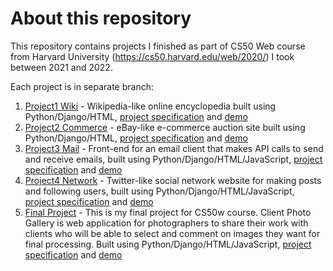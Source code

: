 # About this repository
This repository contains projects I finished as part of CS50 Web course from Harvard University (https://cs50.harvard.edu/web/2020/) I took between 2021 and 2022.

Each project is in separate branch:

1. [Project1 Wiki](https://github.com/bakiba/cs50w/tree/project1_wiki) -  Wikipedia-like online encyclopedia built using Python/Django/HTML, [project specification](https://cs50.harvard.edu/web/2020/projects/1/wiki/) and [demo](https://youtu.be/7l438YwGmU4)
2. [Project2 Commerce](https://github.com/bakiba/cs50w/tree/project2_commerce) -  eBay-like e-commerce auction site built using Python/Django/HTML, [project specification](https://cs50.harvard.edu/web/2020/projects/2/commerce/) and [demo](https://youtu.be/tMHrpEnC2ck)
3. [Project3 Mail](https://github.com/bakiba/cs50w/tree/project3_mail) -  Front-end for an email client that makes API calls to send and receive emails, built using Python/Django/HTML/JavaScript, [project specification](https://cs50.harvard.edu/web/2020/projects/3/mail/) and [demo](https://youtu.be/vURRYvuIvpQ)
4. [Project4 Network](https://github.com/bakiba/cs50w/tree/project4_network) -  Twitter-like social network website for making posts and following users, built using Python/Django/HTML/JavaScript, [project specification](https://cs50.harvard.edu/web/2020/projects/4/network/) and [demo](https://youtu.be/3tbmJh9tUj0)
5. [Final Project](https://github.com/bakiba/cs50w/tree/final_capstone) - This is my final project for CS50w course. Client Photo Gallery is web application for photographers to share their work with clients who will be able to select and comment on images they want for final processing. Built using Python/Django/HTML/JavaScript, [project specification](https://cs50.harvard.edu/web/2020/projects/final/capstone/) and [demo](https://youtu.be/bTPLZP91J9Y)
